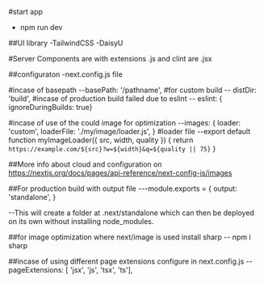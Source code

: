 #start app 
 - npm run dev

##UI library
-TailwindCSS
-DaisyU

#Server Components are with extensions .js and clint are .jsx 


##configuraton
 -next.config.js file

 #incase of basepath
 --basePath: '/pathname',
 #for custom build
 -- distDir: 'build', 
#incase of production build failed due to eslint
-- eslint: { ignoreDuringBuilds: true}

#incase of use of the could image for optimization
--images: {
    loader: 'custom',
    loaderFile: './my/image/loader.js',
  }
 #loader file
  --export default function myImageLoader({ src, width, quality }) {
  return `https://example.com/${src}?w=${width}&q=${quality || 75}`
}

##More info about cloud and configuration on https://nextjs.org/docs/pages/api-reference/next-config-js/images

##For production build with output file 
---module.exports = {
  output: 'standalone',
}

--This will create a folder at .next/standalone which can then be deployed on its own without installing node_modules.

##for image optimization where next/image is used 
install sharp  -- npm i sharp


##incase of using different page extensions configure in next.config.js
--pageExtensions: [ 'jsx', 'js', 'tsx', 'ts'],
